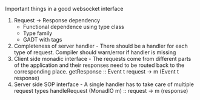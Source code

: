 Important things in a good websocket interface
1. Request -> Response dependency
   - Functional dependence using type class
   - Type family
   - GADT with tags
2. Completeness of server handler - There should be a handler for each type of request. Compiler should warn/error if handler is missing
3. Client side monadic interface - The requests come from different parts of the application and their responses need to be routed back to the corresponding place.
getResponse :: Event t request -> m (Event t response)
4. Server side SOP interface - A single handler has to take care of multiple request types
    handleRequest (MonadIO m) :: request -> m (response)
